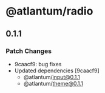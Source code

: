 # @atlantum/radio

## 0.1.1
### Patch Changes

- 9caacf9: bug fixes
- Updated dependencies [9caacf9]
  - @atlantum/input@0.1.1
  - @atlantum/theme@0.1.1
